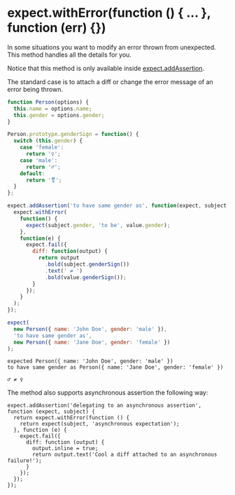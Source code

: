 # expect.withError(function () { ... }, function (err) {})

In some situations you want to modify an error thrown from
unexpected. This method handles all the details for you.

Notice that this method is only available inside
[expect.addAssertion](/api/addAssertion).

The standard case is to attach a diff or change the error message of
an error being thrown.

```js
function Person(options) {
  this.name = options.name;
  this.gender = options.gender;
}

Person.prototype.genderSign = function() {
  switch (this.gender) {
    case 'female':
      return '♀';
    case 'male':
      return '♂';
    default:
      return '⚧';
  }
};

expect.addAssertion('to have same gender as', function(expect, subject, value) {
  expect.withError(
    function() {
      expect(subject.gender, 'to be', value.gender);
    },
    function(e) {
      expect.fail({
        diff: function(output) {
          return output
            .bold(subject.genderSign())
            .text(' ≠ ')
            .bold(value.genderSign());
        }
      });
    }
  );
});

expect(
  new Person({ name: 'John Doe', gender: 'male' }),
  'to have same gender as',
  new Person({ name: 'Jane Doe', gender: 'female' })
);
```

```output
expected Person({ name: 'John Doe', gender: 'male' })
to have same gender as Person({ name: 'Jane Doe', gender: 'female' })

♂ ≠ ♀
```

The method also supports asynchronous assertion the following way:

```js#evaluate:false
expect.addAssertion('delegating to an asynchronous assertion', function (expect, subject) {
  return expect.withError(function () {
    return expect(subject, 'asynchronous expectation');
  }, function (e) {
    expect.fail({
      diff: function (output) {
        output.inline = true;
        return output.text('Cool a diff attached to an asynchronous failure!');
      }
    });
  });
});
```
